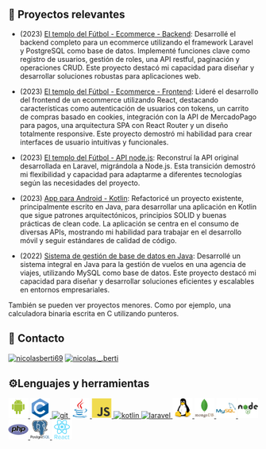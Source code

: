 
## 🔗 Proyectos relevantes

- (2023) [El templo del Fútbol - Ecommerce - Backend](https://github.com/iaw-2023/DeGiusti-Berti-laravel): Desarrollé el backend completo para un ecommerce utilizando el framework Laravel y PostgreSQL como base de datos. Implementé funciones clave como registro de usuarios, gestión de roles, una API restful, paginación y operaciones CRUD. Este proyecto destacó mi capacidad para diseñar y desarrollar soluciones robustas para aplicaciones web.

- (2023) [El templo del Fútbol - Ecommerce - Frontend](https://github.com/iaw-2023/degiusti-berti-react): Lideré el desarrollo del frontend de un ecommerce utilizando React, destacando características como autenticación de usuarios con tokens, un carrito de compras basado en cookies, integración con la API de MercadoPago para pagos, una arquitectura SPA con React Router y un diseño totalmente responsive. Este proyecto demostró mi habilidad para crear interfaces de usuario intuitivas y funcionales.

- (2023) [El templo del Fútbol - API node.js](https://github.com/iaw-2023/de-giusti-berti-api-nodejs): Reconstruí la API original desarrollada en Laravel, migrándola a Node.js. Esta transición demostró mi flexibilidad y capacidad para adaptarme a diferentes tecnologías según las necesidades del proyecto.

- (2023) [App para Android - Kotlin](https://github.com/nicolasberti/Kotlin-App-Android): Refactoricé un proyecto existente, principalmente escrito en Java, para desarrollar una aplicación en Kotlin que sigue patrones arquitectónicos, principios SOLID y buenas prácticas de clean code. La aplicación se centra en el consumo de diversas APIs, mostrando mi habilidad para trabajar en el desarrollo móvil y seguir estándares de calidad de código.

- (2022) [Sistema de gestión de base de datos en Java](https://github.com/nicolasberti/GestionDeVuelos-MySQL-Java): Desarrollé un sistema integral en Java para la gestión de vuelos en una agencia de viajes, utilizando MySQL como base de datos. Este proyecto destacó mi capacidad para diseñar y desarrollar soluciones eficientes y escalables en entornos empresariales.

También se pueden ver proyectos menores. Como por ejemplo, una calculadora binaria escrita en C utilizando punteros.

## 📱 Contacto
<p align="left">
<a href="https://linkedin.com/in/nicolasberti69" target="blank"><img align="center" src="https://raw.githubusercontent.com/rahuldkjain/github-profile-readme-generator/master/src/images/icons/Social/linked-in-alt.svg" alt="nicolasberti69" height="30" width="40" /></a>
<a href="https://instagram.com/nicolas._.berti" target="blank"><img align="center" src="https://raw.githubusercontent.com/rahuldkjain/github-profile-readme-generator/master/src/images/icons/Social/instagram.svg" alt="nicolas._.berti" height="30" width="40" /></a>
</p>

## ⚙️Lenguajes y herramientas
<p align="left"> <a href="https://developer.android.com" target="_blank" rel="noreferrer"> <img src="https://raw.githubusercontent.com/devicons/devicon/master/icons/android/android-original-wordmark.svg" alt="android" width="40" height="40"/> </a> <a href="https://www.cprogramming.com/" target="_blank" rel="noreferrer"> <img src="https://raw.githubusercontent.com/devicons/devicon/master/icons/c/c-original.svg" alt="c" width="40" height="40"/> </a> <a href="https://git-scm.com/" target="_blank" rel="noreferrer"> <img src="https://www.vectorlogo.zone/logos/git-scm/git-scm-icon.svg" alt="git" width="40" height="40"/> </a> <a href="https://www.java.com" target="_blank" rel="noreferrer"> <img src="https://raw.githubusercontent.com/devicons/devicon/master/icons/java/java-original.svg" alt="java" width="40" height="40"/> </a> <a href="https://developer.mozilla.org/en-US/docs/Web/JavaScript" target="_blank" rel="noreferrer"> <img src="https://raw.githubusercontent.com/devicons/devicon/master/icons/javascript/javascript-original.svg" alt="javascript" width="40" height="40"/> </a> <a href="https://kotlinlang.org" target="_blank" rel="noreferrer"> <img src="https://www.vectorlogo.zone/logos/kotlinlang/kotlinlang-icon.svg" alt="kotlin" width="40" height="40"/> </a> <a href="https://laravel.com/" target="_blank" rel="noreferrer"> <img src="https://static-00.iconduck.com/assets.00/laravel-icon-1990x2048-xawylrh0.png" alt="laravel" width="40" height="40"/> </a> <a href="https://www.linux.org/" target="_blank" rel="noreferrer"> <img src="https://raw.githubusercontent.com/devicons/devicon/master/icons/linux/linux-original.svg" alt="linux" width="40" height="40"/> </a> <a href="https://www.mongodb.com/" target="_blank" rel="noreferrer"> <img src="https://raw.githubusercontent.com/devicons/devicon/master/icons/mongodb/mongodb-original-wordmark.svg" alt="mongodb" width="40" height="40"/> </a> <a href="https://www.mysql.com/" target="_blank" rel="noreferrer"> <img src="https://raw.githubusercontent.com/devicons/devicon/master/icons/mysql/mysql-original-wordmark.svg" alt="mysql" width="40" height="40"/> </a> <a href="https://nodejs.org" target="_blank" rel="noreferrer"> <img src="https://raw.githubusercontent.com/devicons/devicon/master/icons/nodejs/nodejs-original-wordmark.svg" alt="nodejs" width="40" height="40"/> </a> <a href="https://www.php.net" target="_blank" rel="noreferrer"> <img src="https://raw.githubusercontent.com/devicons/devicon/master/icons/php/php-original.svg" alt="php" width="40" height="40"/> </a> <a href="https://www.postgresql.org" target="_blank" rel="noreferrer"> <img src="https://raw.githubusercontent.com/devicons/devicon/master/icons/postgresql/postgresql-original-wordmark.svg" alt="postgresql" width="40" height="40"/> </a> <a href="https://reactjs.org/" target="_blank" rel="noreferrer"> <img src="https://raw.githubusercontent.com/devicons/devicon/master/icons/react/react-original-wordmark.svg" alt="react" width="40" height="40"/> </a> </p>
